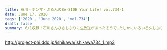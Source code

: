 ```yaml
---
title: 石川・ホンマ・ぶるんのBe-SIDE Your Life! vol.734-1
date: June 17, 2020
tags: ['2020', 'June 2020', 'vol.734']
draft: false
summary: 6/1収録！石川さんひさしぶりに生放送があったそうで…たしかにいろいろ久しぶり！な出来事が多い最近です。
---
```


http://project-phi.ddo.jp/ishikawa/ishikawa734_1.mp3
